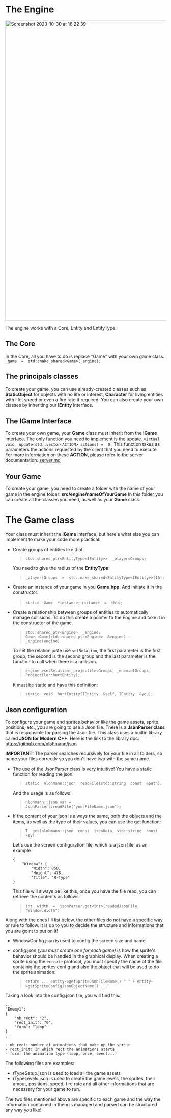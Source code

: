 # The Engine
<img width="942" alt="Screenshot 2023-10-30 at 18 22 39" src="https://github.com/AdamLBS/R-Type/assets/91624201/6eca3988-3ac8-45cb-8331-b17800200e8e">


The engine works with a Core, Entity and EntityType.

## The Core

In the Core, all you have to do is replace "Game" with your own game class.
`_game  =  std::make_shared<Game>(_engine);`

## The principals classes

To create your game, you can use already-created classes such as **StaticObject** for objects with no life or interest, **Character** for living entities with life, speed or even a fire rate if required.
You can also create your own classes by inheriting our **IEntity** interface.

## The IGame Interface

To create your own game, your **Game** class must inherit from the **IGame** interface.
The only function you need to implement is the update.
`virtual  void  update(std::vector<ACTION> actions) =  0;`
This function takes as parameters the actions requested by the client that you need to execute.
For more information on these **ACTION**, please refer to the server documentation.
[server.md](server.md)


## Your Game

To create your game, you need to create a folder with the name of your game in the engine folder:
**src/engine/nameOfYourGame**
In this folder you can create all the classes you need, as well as your **Game** class.


# The Game class


Your class must inherit the **IGame** interface, but here's what else you can implement to make your code more practical:

- Create groups of entities like that.
	> `std::shared_ptr<EntityType<IEntity>>  _playersGroups;`

	You need to give the radius of the **EntityType**:
	> `_playersGroups  =  std::make_shared<EntityType<IEntity>>(16);`

- Create an instance of your game in you **Game.hpp**. And initiate it in the constructor.
	> `static  Game  *instance;`
	> `instance  =  this;`
	
- Create a relationship between groups of entities to automatically manage collisions. To do this create a pointer to the Engine and take it in the constructor of the game.
	> `std::shared_ptr<Engine>  _engine;`
	> `Game::Game(std::shared_ptr<Engine>  &engine) : _engine(engine)`
	
	To set the relation juste use `setRelation`, the first parameter is the first group, the second is the second group and the last parameter is the function to call when there is a collision.
	> `engine->setRelation(_projectilesGroups, _enemie1Groups, Projectile::hurtEntity);`

	It must be static and have this definition:
	> `static  void  hurtEntity(IEntity  &self, IEntity  &you);`

## Json configuration
To configure your game and sprites behavior like the game assets, sprite positions, etc., you are going to use a Json file. There is a **JsonParser class** that is responsible for parsing the Json file. This class uses a  builtin library called **JSON for Modern C++**.
Here is the link to the library doc: https://github.com/nlohmann/json

**IMPORTANT:** The parser searches recursively for your file in all folders, so name your files correctly so you don't have two with the same name

- The use of the JsonParser class is very intuitive! You have a static function for reading the json:
	>`static  nlohmann::json  readFile(std::string  const  &path);`
	>
	And the usage is as follows:
	>`nlohmann::json var = JsonParser::readFile("yourFileName.json");`

- If the content of your json is always the same, both the objects and the items, as well as the type of their values, you can use the get function:

	>`T  get(nlohmann::json  const  jsonData, std::string  const  key)`

	Let's use the screen configuration file, which is a json file, as an example
	```
	{
		"Window": {
			"Width": 850,
			"Height": 478,
			"Title": "R-Type"
	}
	```
	
	This file will always be like this, once you have the file read, you can retrieve the contents as follows:
	>`int  width  =  jsonParser.get<int>(readedJsonFile, "Window.Width");`

Along with the ones I'll list below, the other files do not have a specific way or rule to follow. It is up to you to decide the structure and informations that you are goint to put on it!

- WindowConfig.json is used to config the screen size and name.
- config.json *(you must create one for each game)* is how the sprite's behavior should be handled in the graphical display. When creating a sprite using the `ecreate` protocol, you must specify the name of the file containig the sprites config and also the object that will be used to do the sprite animation: 

	>`return ... entity->getSpriteJsonFileName() " " + entity->getSpriteConfigJsonObjectName() ...`

Taking a look into the config.json file, you will find this:

	...
    "Enemy1":
    {
		"nb_rect": "2",
		"rect_init": "0",
		"form": "loop"
	}
	...
	
	- nb_rect: number of animations that make up the sprite
	- rect_init: in which rect the animations starts
	- form: the animation type (loop, once, event...)

The following files are examples:

- rTypeSetup.json is used to load all the game assets
- rTypeLevels.json is used to create the game levels, the sprites, their amout, positions, speed, fire rate and all other informations that are necessary for your game to run.

The two files mentioned above are specific to each game and the way the information contained in them is managed and parsed can be structured any way you like!
